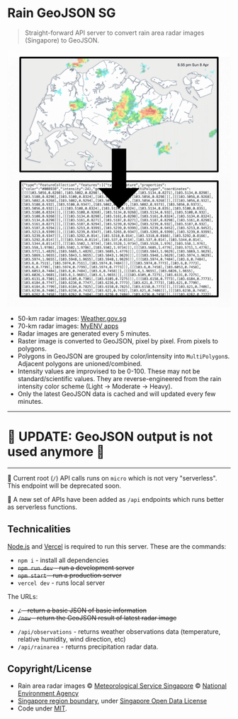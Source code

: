 # Rain GeoJSON SG

> Straight-forward API server to convert rain area radar images (Singapore) to GeoJSON.

![Convert rain area radar image to GeoJSON](radar2geojson.png)

- 50-km radar images: [Weather.gov.sg](http://www.weather.gov.sg/weather-rain-area-50km/)
- 70-km radar images: [MyENV apps](http://www.nea.gov.sg/)
- Radar images are generated every 5 minutes.
- Raster image is converted to GeoJSON, pixel by pixel. From pixels to polygons.
- Polygons in GeoJSON are grouped by color/intensity into `MultiPolygon`s. Adjacent polygons are unioned/combined.
- Intensity values are improvised to be 0-100. These may not be standard/scientific values. They are reverse-engineered from the rain intensity color scheme (Light → Moderate → Heavy).
- Only the latest GeoJSON data is cached and will updated every few minutes.

---

# 🚧 UPDATE: GeoJSON output is not used anymore 🚧

---

🚧 Current root (`/`) API calls runs on `micro` which is not very "serverless". This endpoint will be deprecated soon.

🚧 A new set of APIs have been added as `/api` endpoints which runs better as serverless functions.

## Technicalities

[Node.js](https://nodejs.org/) and [Vercel](https://vercel.com/download) is required to run this server. These are the commands:

- `npm i` - install all dependencies
  <strike>
- `npm run dev` - run a development server
- `npm start` - run a production server
  </strike>
- `vercel dev` - runs local server

The URLs:

<strike>

- `/` - return a basic JSON of basic information
- `/now` - return the GeoJSON result of latest radar image

</strike>

- `/api/observations` - returns weather observations data (temperature, relative humidity, wind direction, etc)
- `/api/rainarea` - returns precipitation radar data.

## Copyright/License

- Rain area radar images © [Meteorological Service Singapore](http://www.weather.gov.sg/) © [National Environment Agency](http://www.nea.gov.sg/)
- [Singapore region boundary](https://data.gov.sg/dataset/master-plan-2014-region-boundary-web), under [Singapore Open Data License](https://data.gov.sg/open-data-licence)
- Code under [MIT](https://cheeaun.mit-license.org/).
